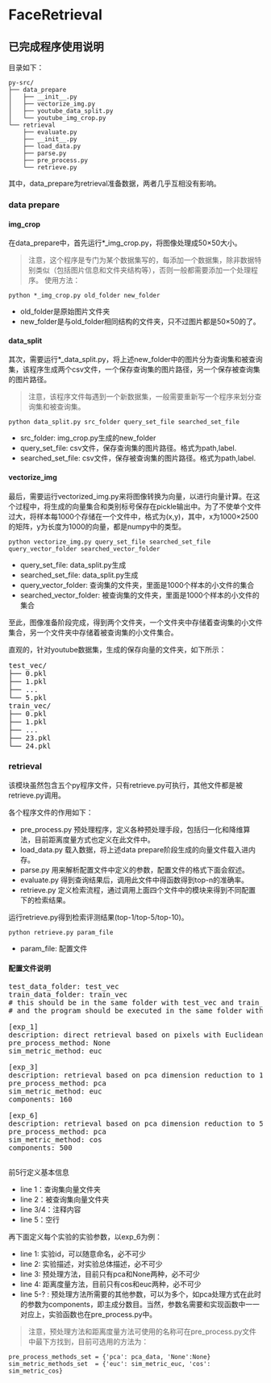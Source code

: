 # FaceRetrieval

## 已完成程序使用说明

目录如下：

```
py-src/
├── data_prepare
│   ├── __init__.py
│   ├── vectorize_img.py
│   ├── youtube_data_split.py
│   └── youtube_img_crop.py
└── retrieval
    ├── evaluate.py
    ├── __init__.py
    ├── load_data.py
    ├── parse.py
    ├── pre_process.py
    └── retrieve.py
```

其中，data_prepare为retrieval准备数据，两者几乎互相没有影响。

### data prepare

#### img_crop

在data_prepare中，首先运行*_img_crop.py，将图像处理成50×50大小。
> 注意，这个程序是专门为某个数据集写的，每添加一个数据集，除非数据特别类似（包括图片信息和文件夹结构等），否则一般都需要添加一个处理程序。
使用方法：

	python *_img_crop.py old_folder new_folder

- old_folder是原始图片文件夹
- new_folder是与old_folder相同结构的文件夹，只不过图片都是50×50的了。

#### data_split

其次，需要运行*_data_split.py，将上述new_folder中的图片分为查询集和被查询集，该程序生成两个csv文件，一个保存查询集的图片路径，另一个保存被查询集的图片路径。

> 注意，该程序文件每遇到一个新数据集，一般需要重新写一个程序来划分查询集和被查询集。

	python data_split.py src_folder query_set_file searched_set_file

- src_folder: img_crop.py生成的new_folder
- query_set_file: csv文件，保存查询集的图片路径。格式为path,label.
- searched_set_file: csv文件，保存被查询集的图片路径。格式为path,label.

#### vectorize_img

最后，需要运行vectorized_img.py来将图像转换为向量，以进行向量计算。在这个过程中，将生成的向量集合和类别标号保存在pickle输出中。为了不使单个文件过大，将样本每1000个存储在一个文件中，格式为(x,y)，其中，x为1000×2500的矩阵，y为长度为1000的向量，都是numpy中的类型。

	python vectorize_img.py query_set_file searched_set_file query_vector_folder searched_vector_folder
	
- query_set_file: data_split.py生成
- searched_set_file: data_split.py生成
- query_vector_folder: 查询集的文件夹，里面是1000个样本的小文件的集合
- searched_vector_folder: 被查询集的文件夹，里面是1000个样本的小文件的集合

至此，图像准备阶段完成，得到两个文件夹，一个文件夹中存储着查询集的小文件集合，另一个文件夹中存储着被查询集的小文件集合。

直观的，针对youtube数据集，生成的保存向量的文件夹，如下所示：

<pre>
test_vec/
├── 0.pkl
├── 1.pkl
├── ...
└── 5.pkl
train_vec/
├── 0.pkl
├── 1.pkl
├── ...
├── 23.pkl
└── 24.pkl
</pre>


### retrieval

该模块虽然包含五个py程序文件，只有retrieve.py可执行，其他文件都是被retrieve.py调用。

各个程序文件的作用如下：

- pre_process.py 预处理程序，定义各种预处理手段，包括归一化和降维算法，目前距离度量方式也定义在此文件中。
- load_data.py 载入数据，将上述data prepare阶段生成的向量文件载入进内存。
- parse.py 用来解析配置文件中定义的参数，配置文件的格式下面会叙述。
- evaluate.py 得到查询结果后，调用此文件中得函数得到top-n的准确率。
- retrieve.py 定义检索流程，通过调用上面四个文件中的模块来得到不同配置下的检索结果。

运行retrieve.py得到检索评测结果(top-1/top-5/top-10)。

	python retrieve.py param_file
- param_file: 配置文件

#### 配置文件说明

<pre>
test_data_folder: test_vec
train_data_folder: train_vec
# this should be in the same folder with test_vec and train_vec
# and the program should be executed in the same folder with this file

[exp_1]
description: direct retrieval based on pixels with Euclidean
pre_process_method: None
sim_metric_method: euc

[exp_3]
description: retrieval based on pca dimension reduction to 160 with Euclidean
pre_process_method: pca
sim_metric_method: euc
components: 160

[exp_6]
description: retrieval based on pca dimension reduction to 500 with cosine
pre_process_method: pca
sim_metric_method: cos
components: 500

</pre>

前5行定义基本信息

- line 1：查询集向量文件夹
- line 2：被查询集向量文件夹
- line 3/4：注释内容
- line 5：空行

再下面定义每个实验的实验参数，以exp_6为例：

- line 1: 实验id，可以随意命名，必不可少
- line 2: 实验描述，对实验总体描述，必不可少
- line 3: 预处理方法，目前只有pca和None两种，必不可少
- line 4: 距离度量方法，目前只有cos和euc两种，必不可少
- line 5-? : 预处理方法所需要的其他参数，可以为多个，如pca处理方式在此时的参数为components，即主成分数目。当然，参数名需要和实现函数中一一对应上，实验函数也在pre_process.py中。

> 注意，预处理方法和距离度量方法可使用的名称可在pre_process.py文件中最下方找到，目前可选用的方法为：

	pre_process_methods_set = {'pca': pca_data, 'None':None}
	sim_metric_methods_set  = {'euc': sim_metric_euc, 'cos': sim_metric_cos}




